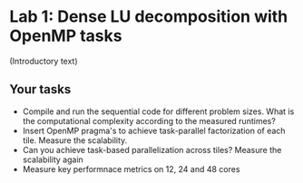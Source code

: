 # Lab 1: Dense LU decomposition with OpenMP tasks

(Introductory text)

## Your tasks

- Compile and run the sequential code for different problem sizes. What is the computational complexity according to the measured runtimes?
- Insert OpenMP pragma's to achieve task-parallel factorization of each tile. Measure the scalability.
- Can you achieve task-based parallelization across tiles? Measure the scalability again
- Measure key performnace metrics on 12, 24 and 48 cores
